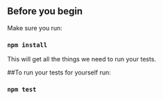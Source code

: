 ## Before you begin

Make sure you run:

### `npm install`

This will get all the things we need to run your tests.

##To run your tests for yourself run:

### `npm test`
